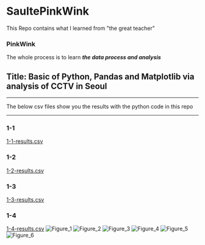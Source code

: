 # SaultePinkWink
This Repo contains what I learned from "the great teacher" 
### PinkWink
The whole process is to learn _**the data process and analysis**_
## Title: Basic of Python, Pandas and Matplotlib  via analysis of CCTV in Seoul
***
The below csv files show you the results with the python code in this repo
***
### 1-1
[1-1-results.csv](https://github.com/JohnkeyLee/SaultePinkWink-chapter-1/files/11179705/1-1-results.csv)

### 1-2
[1-2-results.csv](https://github.com/JohnkeyLee/SaultePinkWink-chapter-1/files/11179704/1-2-results.csv)

### 1-3
[1-3-results.csv](https://github.com/JohnkeyLee/SaultePinkWink-chapter-1/files/11179701/1-3-results.csv)

### 1-4
[1-4-results.csv](https://github.com/JohnkeyLee/SaultePinkWink-chapter-1/files/11193084/1-4-results.csv)
![Figure_1](https://user-images.githubusercontent.com/103592307/230972478-6808dac8-83b7-4dbd-87eb-0674744c6987.png)
![Figure_2](https://user-images.githubusercontent.com/103592307/230972470-7beb9231-1038-4b9c-ab0e-5e53620af044.png)
![Figure_3](https://user-images.githubusercontent.com/103592307/230972471-309614d2-6343-4a7f-b67b-4fcccdad09ab.png)
![Figure_4](https://user-images.githubusercontent.com/103592307/230972472-64f6ec5b-7744-4463-a117-446c8c7bbd11.png)
![Figure_5](https://user-images.githubusercontent.com/103592307/230972474-1d52846b-7b73-4f94-9e29-af84a32cf003.png)
![Figure_6](https://user-images.githubusercontent.com/103592307/230972475-884b83e5-5249-4990-b167-723bd7060f95.png)

